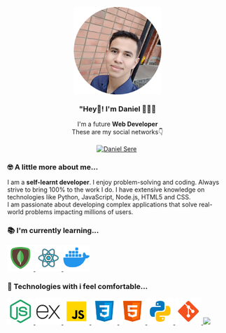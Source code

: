 <p align="center" width="300">
  <img align="center" width="200" src="./assets/profile.png"/>
  <h3 align="center">"Hey👋!  I'm Daniel 👨🏻‍💻</h3>
</p>

<p align="center">I'm a future <strong>Web Developer</strong> <br/>These are my social networks👇</p>

<p align="center">
	<a href="https://www.linkedin.com/in/danielsere/" target="blank" style="margin-right: 4px">
		<img align="center" src="https://cdn.jsdelivr.net/npm/simple-icons@3.0.1/icons/linkedin.svg" alt="Daniel Sere" heigth="28px" width="28px"/>
	</a>
</p>

### 🤓 A little more about me...

<p>I am a <strong>self-learnt developer</strong>. I enjoy problem-solving and coding. Always strive to bring 100% to the work I do. I have extensive knowledge on technologies like Python, JavaScript, Node.js, HTML5 and CSS. <br/>I am passionate about developing complex applications that solve real-world problems impacting millions of users.</p>

### 📚 I'm currently learning...

<a href="https://mongodb.com" target="blank" alt="MongoDB" title="MongoDB">
	<img width="60" src="./assets/mongodb.svg">
</a>
<a href="https://reactjs.org/" target="blank" alt="React" title="React">
	<img width="60" src="./assets/react.svg">
</a>
<a href="https://docker.com/" target="blank" alt="Docker" title="Docker">
	<img width="60" src="./assets/docker.svg">
</a>

### 🚀 Technologies with i feel comfortable...

<a href="https://nodejs.org/" target="blank" alt="Node JS" title="Node Js">
	<img width="60" src="./assets/node-js.svg">
</a>
<a href="https://expressjs.com/" target="blank" alt="Express JS" title="Express JS">
	<img width="60" src="./assets/express-js.svg">
</a>
<a href="https://javascript.com/" target="blank" alt="JavaScript" title="JavaScript">
	<img width="60" src="./assets/javascript.svg">
</a>
<a href="https://developer.mozilla.org/es/docs/Web/CSS" target="blank" alt="CSS" title="CSS">
	<img width="60" src="./assets/css3.svg">
</a>
<a href="https://developer.mozilla.org/es/docs/Web/HTML" target="blank" alt="HTML" title="HTML">
	<img width="60" src="./assets/html-5.svg">
</a>
<a href="https://python.org/" target="blank" alt="Python" title="Python">
	<img width="60" src="./assets/python.svg">
</a>
<a href="https://git-scm.com" target="blank" alt="Git" title="Git">
	<img width="60" src="./assets/git.svg">
</a>
<a href="https://linux.com" target="blank" alt="Linux" title="Linux">
	<img width="60" src="./assets/linux.pn">
</a>
<!-- 
<a href="" target="blank" alt="" title="">
	<img width="60" src="">
</a>
-->
